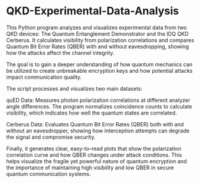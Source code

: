 # QKD-Experimental-Data-Analysis
This Python program analyzes and visualizes experimental data from two QKD devices: The Quantum Entanglement Demonstrator and the IDQ QKD Cerberus. It calculates visibility from polarization correlations and compares Quantum Bit Error Rates (QBER) with and without eavesdropping, showing how the attacks affect the channel integrity.

The goal is to gain a deeper understanding of how quantum mechanics can be utilized to create unbreakable encryption keys and how potential attacks impact communication quality.

The script processes and visualizes two main datasets:

quED Data: Measures photon polarization correlations at different analyzer angle differences. The program normalizes coincidence counts to calculate visibility, which indicates how well the quantum states are correlated.

Cerberus Data: Evaluates Quantum Bit Error Rates (QBER) both with and without an eavesdropper, showing how interception attempts can degrade the signal and compromise security.

Finally, it generates clear, easy-to-read plots that show the polarization correlation curve and how QBER changes under attack conditions. This helps visualize the fragile yet powerful nature of quantum encryption and the importance of maintaining high visibility and low QBER in secure quantum communication systems.

